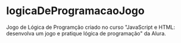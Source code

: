 # logicaDeProgramacaoJogo

Jogo de Lógica de Programção criado no curso "JavaScript e HTML: desenvolva um jogo e pratique lógica de programação" da Alura.
